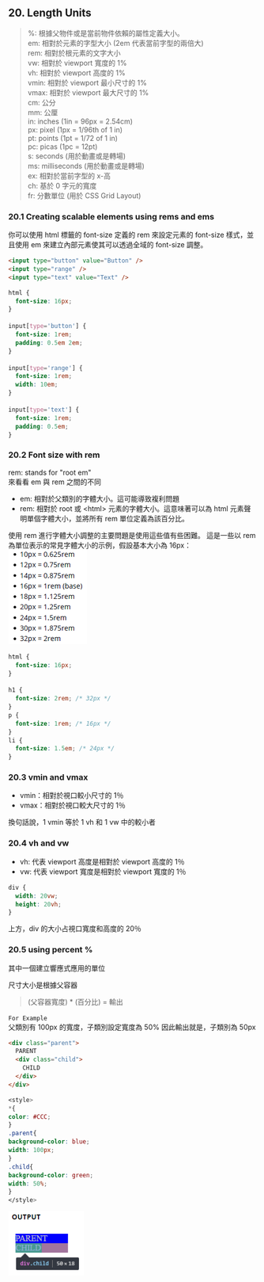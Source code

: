 ## 20. Length Units

> %: 根據父物件或是當前物件依賴的屬性定義大小。  
> em: 相對於元素的字型大小 (2em 代表當前字型的兩倍大)  
> rem: 相對於根元素的文字大小  
> vw: 相對於 viewport 寬度的 1%  
> vh: 相對於 viewport 高度的 1%  
> vmin: 相對於 viewport 最小尺寸的 1%  
> vmax: 相對於 viewport 最大尺寸的 1%  
> cm: 公分  
> mm: 公厘  
> in: inches (1in = 96px = 2.54cm)  
> px: pixel (1px = 1/96th of 1 in)  
> pt: points (1pt = 1/72 of 1 in)  
> pc: picas (1pc = 12pt)  
> s: seconds (用於動畫或是轉場)  
> ms: milliseconds (用於動畫或是轉場)  
> ex: 相對於當前字型的 x-高  
> ch: 基於 0 字元的寬度  
> fr: 分數單位 (用於 CSS Grid Layout)

### 20.1 Creating scalable elements using rems and ems

你可以使用 html 標籤的 font-size 定義的 rem 來設定元素的 font-size 樣式，並且使用 em 來建立內部元素使其可以透過全域的 font-size 調整。

```html
<input type="button" value="Button" />
<input type="range" />
<input type="text" value="Text" />
```

```css
html {
  font-size: 16px;
}

input[type='button'] {
  font-size: 1rem;
  padding: 0.5em 2em;
}

input[type='range'] {
  font-size: 1rem;
  width: 10em;
}

input[type='text'] {
  font-size: 1rem;
  padding: 0.5em;
}
```

### 20.2 Font size with rem

rem: stands for "root em"  
來看看 em 與 rem 之間的不同

- em: 相對於父類別的字體大小。這可能導致複利問題
- rem: 相對於 root 或 \<html> 元素的字體大小。這意味著可以為 html 元素聲明單個字體大小，並將所有 rem 單位定義為該百分比。

使用 rem 進行字體大小調整的主要問題是使用這些值有些困難。 這是一些以 rem 為單位表示的常見字體大小的示例，假設基本大小為 16px：
![](images/2019-10-29-22-23-34.png)

```css
html {
  font-size: 16px;
}

h1 {
  font-size: 2rem; /* 32px */
}
p {
  font-size: 1rem; /* 16px */
}
li {
  font-size: 1.5em; /* 24px */
}
```

### 20.3 vmin and vmax

- vmin：相對於視口較小尺寸的 1％
- vmax：相對於視口較大尺寸的 1％

換句話說，1 vmin 等於 1 vh 和 1 vw 中的較小者

### 20.4 vh and vw

- vh: 代表 viewport 高度是相對於 viewport 高度的 1％
- vw: 代表 viewport 寬度是相對於 viewport 寬度的 1％

```css
div {
  width: 20vw;
  height: 20vh;
}
```

上方，div 的大小占視口寬度和高度的 20％

### 20.5 using percent %

其中一個建立響應式應用的單位

尺寸大小是根據父容器

> (父容器寬度) \* (百分比) = 輸出

`For Example`  
父類別有 100px 的寬度，子類別設定寬度為 50%
因此輸出就是，子類別為 50px

```html
<div class="parent">
  PARENT
  <div class="child">
    CHILD
  </div>
</div>
```

```css
<style>
*{
color: #CCC;
}
.parent{
background-color: blue;
width: 100px;
}
.child{
background-color: green;
width: 50%;
}
</style>
```

![](images/2019-10-29-22-29-35.png)
